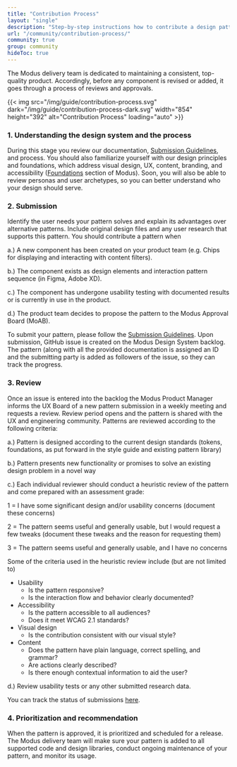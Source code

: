 ```yaml
---
title: "Contribution Process"
layout: "single"
description: "Step-by-step instructions how to contribute a design pattern to Modus."
url: "/community/contribution-process/"
community: true
group: community
hideToc: true
---
```


The Modus delivery team is dedicated to maintaining a consistent, top-quality product. Accordingly, before any component is revised or added, it goes through a process of reviews and approvals.

{{< img src="/img/guide/contribution-process.svg" dark="/img/guide/contribution-process-dark.svg" width="854" height="392" alt="Contribution Process" loading="auto" >}}

### 1. Understanding the design system and the process

During this stage you review our documentation, [Submission Guidelines](/community/submission-guidelines/), and process. You should also familiarize yourself with our design principles and foundations, which address visual design, UX, content, branding, and accessibility ([Foundations](/foundations/) section of Modus). Soon, you will also be able to review personas and user archetypes, so you can better understand who your design should serve.

### 2. Submission

Identify the user needs your pattern solves and explain its advantages over alternative patterns. Include original design files and any user research that supports this pattern. You should contribute a pattern when

a.) A new component has been created on your product team (e.g. Chips for displaying and interacting with content filters).

b.) The component exists as design elements and interaction pattern sequence (in Figma, Adobe XD).

c.) The component has undergone usability testing with documented results or is currently in use in the product.

d.) The product team decides to propose the pattern to the Modus Approval Board (MoAB).

To submit your pattern, please follow the [Submission Guidelines](/community/submission-guidelines/). Upon submission, GitHub issue is created on the Modus Design System backlog. The pattern (along with all the provided documentation is assigned an ID and the submitting party is added as followers of the issue, so they can track the progress.

### 3. Review

Once an issue is entered into the backlog the Modus Product Manager informs the UX Board of a new pattern submission in a weekly meeting and requests a review. Review period opens and the pattern is shared with the UX and engineering community. Patterns are reviewed according to the following criteria:

a.) Pattern is designed according to the current design standards (tokens, foundations, as put forward in the style guide and existing pattern library)

b.) Pattern presents new functionality or promises to solve an existing design problem in a novel way

c.) Each individual reviewer should conduct a heuristic review of the pattern and come prepared with an assessment grade:

1 = I have some significant design and/or usability concerns (document these concerns)

2 = The pattern seems useful and generally usable, but I would request a few tweaks (document these tweaks and the reason for requesting them)

3 = The pattern seems useful and generally usable, and I have no concerns

Some of the criteria used in the heuristic review include (but are not limited to)

- Usability
  - Is the pattern responsive?
  - Is the interaction flow and behavior clearly documented?
- Accessibility
  - Is the pattern accessible to all audiences?
  - Does it meet WCAG 2.1 standards?
- Visual design
  - Is the contribution consistent with our visual style?
- Content
  - Does the pattern have plain language, correct spelling, and grammar?
  - Are actions clearly described?
  - Is there enough contextual information to aid the user?

d.) Review usability tests or any other submitted research data.

You can track the status of submissions [here](/community/submissions-status/).

### 4. Prioritization and recommendation

When the pattern is approved, it is prioritized and scheduled for a release. The Modus delivery team will make sure your pattern is added to all supported code and design libraries, conduct ongoing maintenance of your pattern, and monitor its usage.
